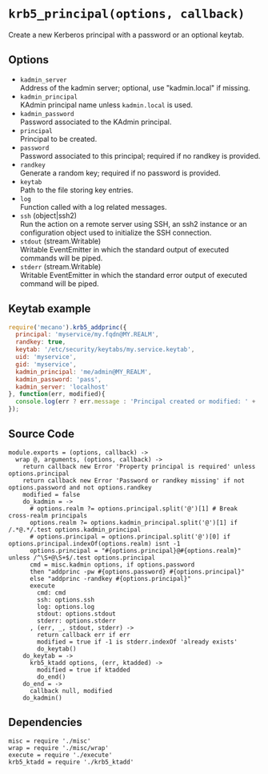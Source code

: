 
# `krb5_principal(options, callback)`

Create a new Kerberos principal with a password or an optional keytab.   

## Options

*   `kadmin_server`   
    Address of the kadmin server; optional, use "kadmin.local" if missing.   
*   `kadmin_principal`   
    KAdmin principal name unless `kadmin.local` is used.   
*   `kadmin_password`   
    Password associated to the KAdmin principal.   
*   `principal`   
    Principal to be created.   
*   `password`   
    Password associated to this principal; required if no randkey is
    provided.   
*   `randkey`   
    Generate a random key; required if no password is provided.   
*   `keytab`   
    Path to the file storing key entries.   
*   `log`   
    Function called with a log related messages.   
*   `ssh` (object|ssh2)   
    Run the action on a remote server using SSH, an ssh2 instance or an
    configuration object used to initialize the SSH connection.   
*   `stdout` (stream.Writable)   
    Writable EventEmitter in which the standard output of executed commands will
    be piped.   
*   `stderr` (stream.Writable)   
    Writable EventEmitter in which the standard error output of executed command
    will be piped.   

## Keytab example

```js
require('mecano').krb5_addprinc({
  principal: 'myservice/my.fqdn@MY.REALM',
  randkey: true,
  keytab: '/etc/security/keytabs/my.service.keytab',
  uid: 'myservice',
  gid: 'myservice',
  kadmin_principal: 'me/admin@MY_REALM',
  kadmin_password: 'pass',
  kadmin_server: 'localhost'
}, function(err, modified){
  console.log(err ? err.message : 'Principal created or modified: ' + !!modified);
});
```

## Source Code

    module.exports = (options, callback) ->
      wrap @, arguments, (options, callback) ->
        return callback new Error 'Property principal is required' unless options.principal
        return callback new Error 'Password or randkey missing' if not options.password and not options.randkey
        modified = false
        do_kadmin = ->
          # options.realm ?= options.principal.split('@')[1] # Break cross-realm principals
          options.realm ?= options.kadmin_principal.split('@')[1] if /.*@.*/.test options.kadmin_principal
          # options.principal = options.principal.split('@')[0] if options.principal.indexOf(options.realm) isnt -1
          options.principal = "#{options.principal}@#{options.realm}" unless /^\S+@\S+$/.test options.principal
          cmd = misc.kadmin options, if options.password
          then "addprinc -pw #{options.password} #{options.principal}"
          else "addprinc -randkey #{options.principal}"
          execute
            cmd: cmd
            ssh: options.ssh
            log: options.log
            stdout: options.stdout
            stderr: options.stderr
          , (err, _, stdout, stderr) ->
            return callback err if err
            modified = true if -1 is stderr.indexOf 'already exists'
            do_keytab()
        do_keytab = ->
          krb5_ktadd options, (err, ktadded) ->
            modified = true if ktadded
            do_end()
        do_end = ->
          callback null, modified
        do_kadmin()

## Dependencies

    misc = require './misc'
    wrap = require './misc/wrap'
    execute = require './execute'
    krb5_ktadd = require './krb5_ktadd'

